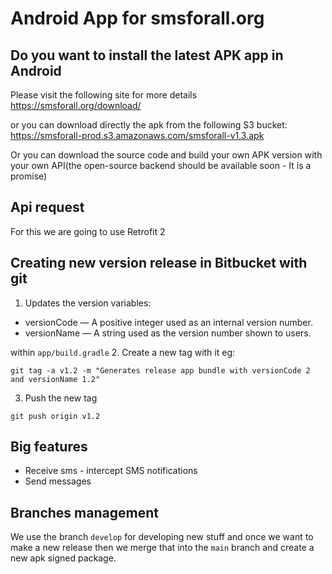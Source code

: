 Android App for smsforall.org
=================================

## Do you want to install the latest APK app in Android
Please visit the following site for more details
https://smsforall.org/download/

or you can download directly the apk from the following S3 bucket:
https://smsforall-prod.s3.amazonaws.com/smsforall-v1.3.apk

Or you can download the source code and build your own APK version with your
own API(the open-source backend should be available soon - It is a promise)

## Api request
For this we are going to use Retrofit 2

## Creating new version release in Bitbucket with git
1. Updates the version variables:
- versionCode — A positive integer used as an internal version number.
- versionName — A string used as the version number shown to users.

within `app/build.gradle`
2. Create a new tag with it eg:
```
git tag -a v1.2 -m "Generates release app bundle with versionCode 2 and versionName 1.2"
```
3. Push the new tag
```
git push origin v1.2
```
## Big features
- Receive sms - intercept SMS notifications
- Send messages

## Branches management

We use the branch `develop` for developing new stuff and once we want to make a new release
then we merge that into the `main` branch and create a new apk signed package.


